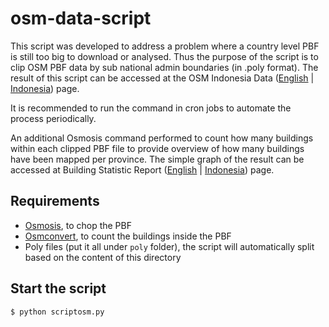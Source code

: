 # osm-data-script
This script was developed to address a problem where a country level PBF is still too big to download or analysed. Thus the purpose of the script is to clip OSM PBF data by sub national admin boundaries (in .poly format). The result of this script can be accessed at the OSM Indonesia Data ([English](https://openstreetmap.id/en/data-openstreetmap-indonesia/) | [Indonesia](https://https://openstreetmap.id/data-openstreetmap-indonesia/)) page.

It is recommended to run the command in cron jobs to automate the process periodically.

An additional Osmosis command performed to count how many buildings within each clipped PBF file to provide overview of how many buildings have been mapped per province. The simple graph of the result can be accessed at Building Statistic Report ([English](https://openstreetmap.id/data/osmstatsbar_en.html) | [Indonesia](https://openstreetmap.id/data/osmstatsbar_id.html)) page.

## Requirements
- [Osmosis](https://wiki.openstreetmap.org/wiki/Osmosis), to chop the PBF
- [Osmconvert](https://wiki.openstreetmap.org/wiki/Osmconvert), to count the buildings inside the PBF
- Poly files (put it all under `poly` folder), the script will automatically split based on the content of this directory

## Start the script
`$ python scriptosm.py`
